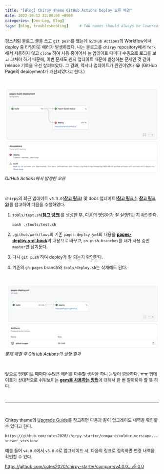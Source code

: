 ```yaml
---
title: "[Blog] Chirpy Theme GitHub Actions Deploy 오류 해결"
date: 2022-10-12 22:00:00 +0900
categories: [Dev-Log, Blog]
tags: [blog, troubleshooting]     # TAG names should always be lowercase
---
```


평소처럼 블로그 글을 쓰고 `git push`를 했는데 `GitHub Actions`의 Workflow에서 deploy 중 타임아웃 에러가 발생하였다. 나는 블로그를 `chirpy` repository에서 `fork` 해서 사용하지 않고 `clone` 하여 사용 중이어서 늘 업데이트 때마다 수동으로 로그를 보고 고쳐야 하기 때문에, 이번 문제도 왠지 업데이트 때문에 발생하는 문제인 것 같아 release 기록을 우선 살펴보았다. 그 결과, 역시나 업데이트가 원인이었다 😭 (GitHub Page의 deployment가 개선되었다고 한다.)

<br>

![](../../../assets/img/posts/Dev-Log/Blog/2022-10-12-error-1.png)
_GitHub Actions에서 발생한 오류_

<br>

`chirpy`의 최근 업데이트 `v5.3.0`([**참고 링크**](https://github.com/cotes2020/jekyll-theme-chirpy/releases/tag/v5.3.0)) 및 docs 업데이트([**참고 링크 1**](https://chirpy.cotes.page/posts/getting-started/#deploy-by-using-github-actions), [**참고 링크 2**](https://github.com/cotes2020/jekyll-theme-chirpy/blob/v5.3.0/.github/PULL_REQUEST_TEMPLATE.md))를 참고하여 다음을 수행하였다.

1. `tools/test.sh`([**참고 링크**](https://github.com/cotes2020/jekyll-theme-chirpy/blob/v5.3.0/tools/test.sh))를 생성한 후, 다음의 명령어가 잘 실행되는지 확인한다.

    ```shell
    bash ./tools/test.sh
    ```

2. `.github/workflows`의 기존 `pages-deploy.yml`의 내용을 [**pages-deploy.yml.hook**](https://github.com/cotes2020/jekyll-theme-chirpy/blob/v5.3.0/.github/workflows/pages-deploy.yml.hook)의 내용으로 바꾸고, `on.push.branches`를 내가 사용 중인 `master`만 남겨둔다.

3. 다시 `git push` 하여 deploy가 잘 되는지 확인한다.

4. 기존의 `gh-pages` branch와 `tools/deploy.sh`는 삭제해도 된다.

<br>

![](../../../assets/img/posts/Dev-Log/Blog/2022-10-12-error-2.png)
_문제 해결 후 GitHub Actions의 실행 결과_

<br>

앞으로 업데이트 때마다 수많은 에러를 마주할 생각을 하니 눈앞이 깜깜하다. ㅠㅠ 업데이트가 상대적으로 쉬워보이는 [**gem을 사용하는 방법**](https://chirpy.cotes.page/posts/getting-started/#upgrading)에 대해서 한 번 알아봐야 할 듯 하다.

<br>

<hr>

<br>

Chirpy theme의 [Upgrade Guide](https://github.com/cotes2020/jekyll-theme-chirpy/wiki/Upgrade-Guide)를 참고하면 다음과 같이 업그레이드 내역을 확인할 수 있다고 한다. 


```
https://github.com/cotes2020/chirpy-starter/compare/<older_version>...<newer_version>
```


예를 들어 `v4.0.0`에서 `v5.0.0`로 업그레이드 시, 다음의 링크로 접속하면 변경 내역을 확인할 수 있다.

https://github.com/cotes2020/chirpy-starter/compare/v4.0.0...v5.0.0
